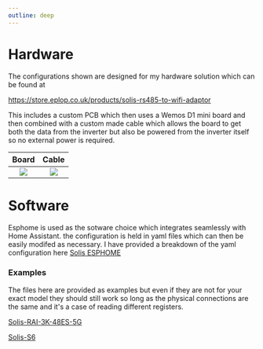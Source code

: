 ```yaml
---
outline: deep
---
```

# Hardware
The configurations shown are designed for my hardware solution which can be found at

[https://store.eplop.co.uk/products/solis-rs485-to-wifi-adaptor
](https://store.eplop.co.uk/products/solis-rs485-to-wifi-adaptor)

This includes a custom PCB which then uses a Wemos D1 mini board and then combined with a custom made cable which allows the board to get both the data from the inverter but also be powered from the inverter itself so no external power is required.

Board            |  Cable
:-------------------------:|:-------------------------:
![](https://github.com/chickey/RS485-WiFi-EPEver/blob/master/images/Board-Image.PNG?raw=true)  |  ![](/IMG_1996.png)



# Software

Esphome is used as the sotware choice which integrates seamlessly with Home Assistant.  the configuration is held in yaml files which can then be easily modifed as necessary.  I have provided a breakdown of the yaml configuration here [Solis ESPHOME](solis-ESPHOME.md)

### Examples

The files here are provided as examples but even if they are not for your exact model they should still work so long as the physical connections are the same and it's a case of reading different registers.

[Solis-RAI-3K-48ES-5G](https://github.com/chickey/Solis-ESPHome/blob/c064fc8cfec04d8102c3a689832b18e850fd3f8f/Solis-RAI-3K-48ES-5G-ESPHome.yaml)

[Solis-S6](https://vitepress.dev/reference/runtime-api#us)
